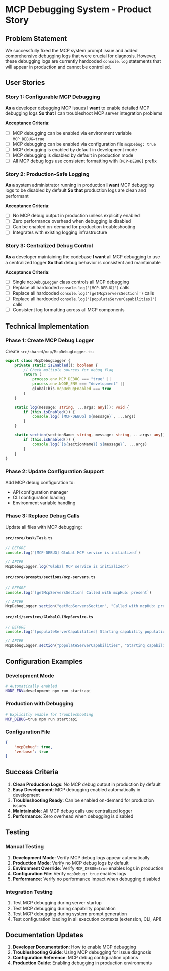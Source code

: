 # MCP Debugging System - Product Story

## Problem Statement

We successfully fixed the MCP system prompt issue and added comprehensive debugging logs that were crucial for diagnosis. However, these debugging logs are currently hardcoded `console.log` statements that will appear in production and cannot be controlled.

## User Stories

### Story 1: Configurable MCP Debugging

**As a** developer debugging MCP issues
**I want** to enable detailed MCP debugging logs
**So that** I can troubleshoot MCP server integration problems

**Acceptance Criteria**:

- [ ] MCP debugging can be enabled via environment variable `MCP_DEBUG=true`
- [ ] MCP debugging can be enabled via configuration file `mcpDebug: true`
- [ ] MCP debugging is enabled by default in development mode
- [ ] MCP debugging is disabled by default in production mode
- [ ] All MCP debug logs use consistent formatting with `[MCP-DEBUG]` prefix

### Story 2: Production-Safe Logging

**As a** system administrator running in production
**I want** MCP debugging logs to be disabled by default
**So that** production logs are clean and performant

**Acceptance Criteria**:

- [ ] No MCP debug output in production unless explicitly enabled
- [ ] Zero performance overhead when debugging is disabled
- [ ] Can be enabled on-demand for production troubleshooting
- [ ] Integrates with existing logging infrastructure

### Story 3: Centralized Debug Control

**As a** developer maintaining the codebase
**I want** all MCP debugging to use a centralized logger
**So that** debug behavior is consistent and maintainable

**Acceptance Criteria**:

- [ ] Single `McpDebugLogger` class controls all MCP debugging
- [ ] Replace all hardcoded `console.log('[MCP-DEBUG]')` calls
- [ ] Replace all hardcoded `console.log('[getMcpServersSection]')` calls
- [ ] Replace all hardcoded `console.log('[populateServerCapabilities]')` calls
- [ ] Consistent log formatting across all MCP components

## Technical Implementation

### Phase 1: Create MCP Debug Logger

Create `src/shared/mcp/McpDebugLogger.ts`:

```typescript
export class McpDebugLogger {
	private static isEnabled(): boolean {
		// Check multiple sources for debug flag
		return (
			process.env.MCP_DEBUG === "true" ||
			process.env.NODE_ENV === "development" ||
			globalThis.mcpDebugEnabled === true
		)
	}

	static log(message: string, ...args: any[]): void {
		if (this.isEnabled()) {
			console.log(`[MCP-DEBUG] ${message}`, ...args)
		}
	}

	static section(sectionName: string, message: string, ...args: any[]): void {
		if (this.isEnabled()) {
			console.log(`[${sectionName}] ${message}`, ...args)
		}
	}
}
```

### Phase 2: Update Configuration Support

Add MCP debug configuration to:

- API configuration manager
- CLI configuration loading
- Environment variable handling

### Phase 3: Replace Debug Calls

Update all files with MCP debugging:

#### `src/core/task/Task.ts`

```typescript
// BEFORE
console.log(`[MCP-DEBUG] Global MCP service is initialized`)

// AFTER
McpDebugLogger.log("Global MCP service is initialized")
```

#### `src/core/prompts/sections/mcp-servers.ts`

```typescript
// BEFORE
console.log(`[getMcpServersSection] Called with mcpHub: present`)

// AFTER
McpDebugLogger.section("getMcpServersSection", "Called with mcpHub: present")
```

#### `src/cli/services/GlobalCLIMcpService.ts`

```typescript
// BEFORE
console.log(`[populateServerCapabilities] Starting capability population`)

// AFTER
McpDebugLogger.section("populateServerCapabilities", "Starting capability population")
```

## Configuration Examples

### Development Mode

```bash
# Automatically enabled
NODE_ENV=development npm run start:api
```

### Production with Debugging

```bash
# Explicitly enable for troubleshooting
MCP_DEBUG=true npm run start:api
```

### Configuration File

```json
{
	"mcpDebug": true,
	"verbose": true
}
```

## Success Criteria

1. **Clean Production Logs**: No MCP debug output in production by default
2. **Easy Development**: MCP debugging enabled automatically in development
3. **Troubleshooting Ready**: Can be enabled on-demand for production issues
4. **Maintainable**: All MCP debug calls use centralized logger
5. **Performance**: Zero overhead when debugging is disabled

## Testing

### Manual Testing

1. **Development Mode**: Verify MCP debug logs appear automatically
2. **Production Mode**: Verify no MCP debug logs by default
3. **Environment Override**: Verify `MCP_DEBUG=true` enables logs in production
4. **Configuration File**: Verify `mcpDebug: true` enables logs
5. **Performance**: Verify no performance impact when debugging disabled

### Integration Testing

1. Test MCP debugging during server startup
2. Test MCP debugging during capability population
3. Test MCP debugging during system prompt generation
4. Test configuration loading in all execution contexts (extension, CLI, API)

## Documentation Updates

1. **Developer Documentation**: How to enable MCP debugging
2. **Troubleshooting Guide**: Using MCP debugging for issue diagnosis
3. **Configuration Reference**: MCP debug configuration options
4. **Production Guide**: Enabling debugging in production environments
